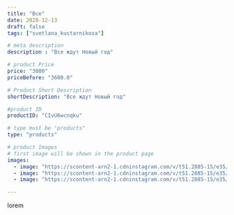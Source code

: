 ```yaml
---
title: "Все"
date: 2020-12-13
draft: false
tags: ["svetlana_kustarnikova"]

# meta description
description : "Все ждут Новый год"

# product Price
price: "3000"
priceBefore: "3600.0"

# Product Short Description
shortDescription: "Все ждут Новый год"

#product ID
productID: "CIvU6wcnqku"

# type must be "products"
type: "products"

# product Images
# first image will be shown in the product page
images:
  - image: "https://scontent-arn2-1.cdninstagram.com/v/t51.2885-15/e35/131466506_738590957007771_5655543262054199453_n.jpg?_nc_ht=scontent-arn2-1.cdninstagram.com&_nc_cat=103&_nc_ohc=KDjGxTKxfNIAX9475QE&se=7&tp=1&oh=39406750414abf76b49c448da2c0bc1c&oe=605F27DC&ig_cache_key=MjQ2MzI3OTUxNzA5Nzg0NDIxMQ%3D%3D.2"
  - image: "https://scontent-arn2-1.cdninstagram.com/v/t51.2885-15/e35/130714243_426119601727902_7547208609731609038_n.jpg?_nc_ht=scontent-arn2-1.cdninstagram.com&_nc_cat=106&_nc_ohc=A_emvG5FRoYAX_ljP-Y&se=7&tp=1&oh=10d263f58fd9afdb6108c20d50eab6b1&oe=605F1783&ig_cache_key=MjQ2MzI3OTUxNzA4OTY1MzU2Nw%3D%3D.2"
  - image: "https://scontent-arn2-1.cdninstagram.com/v/t51.2885-15/e35/131257265_830736054163819_1056750513606810216_n.jpg?_nc_ht=scontent-arn2-1.cdninstagram.com&_nc_cat=107&_nc_ohc=LYcFMlii2gkAX83Cmor&se=8&tp=1&oh=fa949088698d74904aa5e98e80f11730&oe=605EA5E7&ig_cache_key=MjQ2MzI3OTUxNzA3MjczMjE5MQ%3D%3D.2"

---
```

lorem
